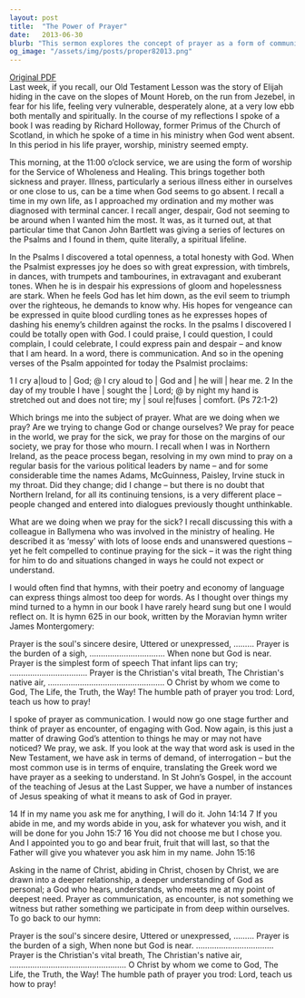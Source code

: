 ```yaml
---
layout: post
title:  "The Power of Prayer"
date:   2013-06-30
blurb: "This sermon explores the concept of prayer as a form of communication and encounter with God. It discusses how prayer can be a source of comfort and understanding during times of despair and hardship. The sermon also emphasizes the importance of honesty and openness in prayer, and the transformative power it can have on individuals and communities."
og_image: "/assets/img/posts/proper82013.png"
---
```

[Original PDF](/assets/pdf/proper82013.pdf)    
Last week, if you recall, our Old Testament Lesson was the story of Elijah hiding in the cave on the slopes of Mount Horeb, on the run from Jezebel, in fear for his life, feeling very vulnerable, desperately alone, at a very low ebb both mentally and spiritually. In the course of my reflections I spoke of a book I was reading by Richard Holloway, former Primus of the Church of Scotland, in which he spoke of a time in his ministry when God went absent. In this period in his life prayer, worship, ministry seemed empty.

This morning, at the 11:00 o’clock service, we are using the form of worship for the Service of Wholeness and Healing. This brings together both sickness and prayer. Illness, particularly a serious illness either in ourselves or one close to us, can be a time when God seems to go absent. I recall a time in my own life, as I approached my ordination and my mother was diagnosed with terminal cancer. I recall anger, despair, God not seeming to be around when I wanted him the most. It was, as it turned out, at that particular time that Canon John Bartlett was giving a series of lectures on the Psalms and I found in them, quite literally, a spiritual lifeline.

In the Psalms I discovered a total openness, a total honesty with God. When the Psalmist expresses joy he does so with great expression, with timbrels, in dances, with trumpets and tambourines, in extravagant and exuberant tones. When he is in despair his expressions of gloom and hopelessness are stark. When he feels God has let him down, as the evil seem to triumph over the righteous, he demands to know why. His hopes for vengeance can be expressed in quite blood curdling tones as he expresses hopes of dashing his enemy’s children against the rocks. In the psalms I discovered I could be totally open with God. I could praise, I could question, I could complain, I could celebrate, I could express pain and despair – and know that I am heard. In a word, there is communication. And so in the opening verses of the Psalm appointed for today the Psalmist proclaims:

1 I cry a|loud to | God; @
I cry aloud to | God and | he will | hear me.
2 In the day of my trouble I have | sought the | Lord; @
by night my hand is stretched out and does not tire;
my | soul re|fuses | comfort. (Ps 72:1-2)

Which brings me into the subject of prayer. What are we doing when we pray? Are we trying to change God or change ourselves? We pray for peace in the world, we pray for the sick, we pray for those on the margins of our society, we pray for those who mourn. I recall when I was in Northern Ireland, as the peace process began, resolving in my own mind to pray on a regular basis for the various political leaders by name – and for some considerable time the names Adams, McGuinness, Paisley, Irvine stuck in my throat. Did they change; did I change – but there is no doubt that Northern Ireland, for all its continuing tensions, is a very different place – people changed and entered into dialogues previously thought unthinkable.

What are we doing when we pray for the sick? I recall discussing this with a colleague in Ballymena who was involved in the ministry of healing. He described it as ‘messy’ with lots of loose ends and unanswered questions – yet he felt compelled to continue praying for the sick – it was the right thing for him to do and situations changed in ways he could not expect or understand.

I would often find that hymns, with their poetry and economy of language can express things almost too deep for words. As I thought over things my mind turned to a hymn in our book I have rarely heard sung but one I would reflect on. It is hymn 625 in our book, written by the Moravian hymn writer James Montergomery:

Prayer is the soul's sincere desire,
Uttered or unexpressed, ………
Prayer is the burden of a sigh,
……………………………
When none but God is near.
Prayer is the simplest form of speech
That infant lips can try;
…………………………….
Prayer is the Christian's vital breath,
The Christian's native air,
……………………………………………
O Christ by whom we come to God,
The Life, the Truth, the Way!
The humble path of prayer you trod:
Lord, teach us how to pray!

I spoke of prayer as communication. I would now go one stage further and think of prayer as encounter, of engaging with God. Now again, is this just a matter of drawing God’s attention to things he may or may not have noticed? We pray, we ask. If you look at the way that word ask is used in the New Testament, we have ask in terms of demand, of interrogation – but the most common use is in terms of enquire, translating the Greek word we have prayer as a seeking to understand. In St John’s Gospel, in the account of the teaching of Jesus at the Last Supper, we have a number of instances of Jesus speaking of what it means to ask of God in prayer.

14 If in my name you ask me for anything, I will do it. John 14:14
7 If you abide in me, and my words abide in you, ask for whatever you wish, and it will be done for you John 15:7
16 You did not choose me but I chose you. And I appointed you to go and bear fruit, fruit that will last, so that the Father will give you whatever you ask him in my name. John 15:16

Asking in the name of Christ, abiding in Christ, chosen by Christ, we are drawn into a deeper relationship, a deeper understanding of God as personal; a God who hears, understands, who meets me at my point of deepest need. Prayer as communication, as encounter, is not something we witness but rather something we participate in from deep within ourselves. To go back to our hymn:

Prayer is the soul's sincere desire,
Uttered or unexpressed, ………
Prayer is the burden of a sigh,
When none but God is near.
…………………………….
Prayer is the Christian's vital breath,
The Christian's native air,
……………………………………………
O Christ by whom we come to God,
The Life, the Truth, the Way!
The humble path of prayer you trod:
Lord, teach us how to pray!
